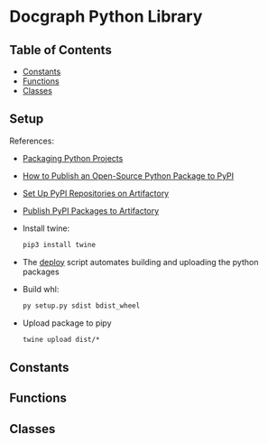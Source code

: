 # Docgraph Python Library

## Table of Contents
- [Constants](#constants)
- [Functions](#functions)
- [Classes](#classes)

## Setup

References:
- [Packaging Python Projects](https://www.freecodecamp.org/news/build-your-first-python-package/)
- [How to Publish an Open-Source Python Package to PyPI](https://realpython.com/pypi-publish-python-package/)
- [Set Up PyPI Repositories on Artifactory](https://jfrog.com/help/r/jfrog-artifactory-documentation/set-up-pypi-repositories-on-artifactory)
- [Publish PyPI Packages to Artifactory](https://jfrog.com/help/r/jfrog-artifactory-documentation/publish-pypi-packages-to-artifactory)

- Install twine:
    ```cmd
    pip3 install twine
    ```
- The [deploy](./deploy) script automates building and uploading the python packages
- Build whl:
    ```cmd
    py setup.py sdist bdist_wheel
    ```

- Upload package to pipy
    ```cmd
    twine upload dist/*

## Constants

## Functions

## Classes